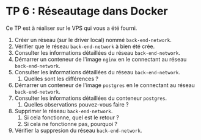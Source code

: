 # TP 6 : Réseautage dans Docker

Ce TP est à réaliser sur le VPS qui vous a été fourni.

1. Créer un réseau (sur le driver local) nommé `back-end-network`.
2. Vérifier que le réseau `back-end-network` à bien été crée.
3. Consulter les informations détaillées du réseau `back-end-network`.
4. Démarrer un conteneur de l'image `nginx` en le connectant au réseau `back-end-network`.
5. Consulter les informations détaillées du réseau `back-end-network`.
   1. Quelles sont les différences ?
6. Démarrer un conteneur de l'image `postgres` en le connectant au réseau `back-end-network`.
7. Consulter les informations détaillées du conteneur `postgres`.
   1. Quelles observations pouvez-vous faire ?
8. Supprimer le réseau `back-end-network`.
   1. Si cela fonctionne, quel est le retour ?
   2. Si cela ne fonctionne pas, pourquoi ?
9. Vérifier la suppresion du réseau `back-end-network`.